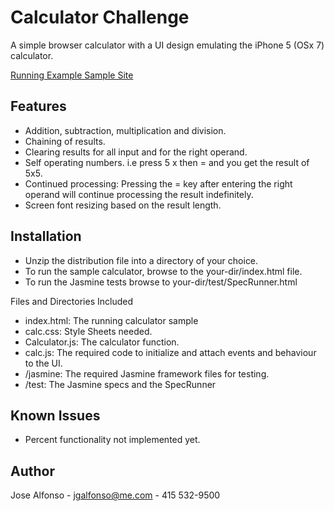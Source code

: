 Calculator Challenge
====

A simple browser calculator with a UI design emulating the iPhone 5 (OSx 7) calculator.


[Running Example Sample Site]

## Features

* Addition, subtraction, multiplication and division.
* Chaining of results.
* Clearing results for all input and for the right operand.
* Self operating numbers. i.e press 5 x then = and you get the result of 5x5. 
* Continued processing: Pressing the = key after entering the right operand will continue processing the result indefinitely.
* Screen font resizing based on the result length.

## Installation

* Unzip the distribution file into a directory of your choice.
* To run the sample calculator, browse to the your-dir/index.html file.
* To run the Jasmine tests browse to your-dir/test/SpecRunner.html

Files and Directories Included

* index.html: The running calculator sample 
* calc.css: Style Sheets needed.
* Calculator.js: The calculator function.
* calc.js: The required code to initialize and attach events and behaviour to the UI.
* /jasmine: The required Jasmine framework files for testing.
* /test: The Jasmine specs and the SpecRunner 

## Known Issues
* Percent functionality not implemented yet.


## Author

Jose Alfonso - jgalfonso@me.com - 415 532-9500

[Running Example Sample Site]: http://codermar.com/samples/calc/